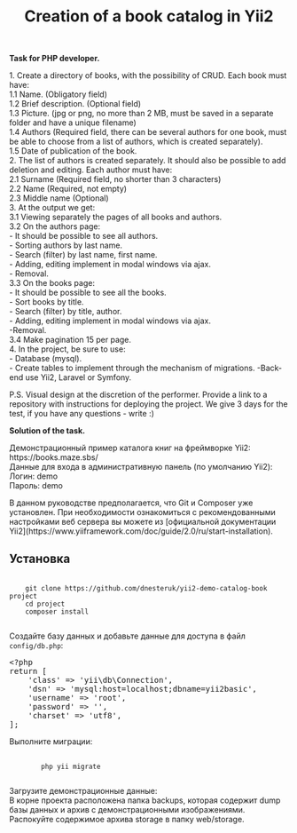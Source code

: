 <p align="center">
    <h1 align="center">Creation of a book catalog in Yii2</h1>
    <br>
</p>

<p><strong>Task for PHP developer.</strong></p>
<p>
1. Create a directory of books, with the possibility of CRUD. Each book must have:<br>
    1.1 Name. (Obligatory field)<br>
    1.2 Brief description. (Optional field)<br>
    1.3 Picture. (jpg or png, no more than 2 MB, must be saved in a separate folder and have a unique filename)<br>
    1.4 Authors (Required field, there can be several authors for one book, must be able to choose from a list of authors, which is created separately).<br>
    1.5 Date of publication of the book.<br>
2. The list of authors is created separately. It should also be possible to add deletion and editing. Each author must have:<br>
    2.1 Surname (Required field, no shorter than 3 characters)<br>
    2.2 Name (Required, not empty)<br>
    2.3 Middle name (Optional)<br>
3. At the output we get:<br>
    3.1 Viewing separately the pages of all books and authors.<br>
    3.2 On the authors page:<br>
        - It should be possible to see all authors.<br>
        - Sorting authors by last name.<br>
        - Search (filter) by last name, first name.<br>
        - Adding, editing implement in modal windows via ajax.<br>
        - Removal.<br>
    3.3 On the books page:<br>
        - It should be possible to see all the books.<br>
        - Sort books by title.<br>
        - Search (filter) by title, author.<br>
        - Adding, editing implement in modal windows via ajax.<br>
        -Removal.<br>
    3.4 Make pagination 15 per page.<br>
4. In the project, be sure to use:<br>
    - Database (mysql).<br>
    - Create tables to implement through the mechanism of migrations.
    -Back-end use Yii2, Laravel or Symfony.

P.S. Visual design at the discretion of the performer. Provide a link to a repository with instructions for deploying the project. We give 3 days for the test, if you have any questions - write :)
</p>

<p><strong>Solution of the task.</strong></p>

<p>Демонстрационный пример каталога книг на фреймворке Yii2:<br>
    https://books.maze.sbs/<br>
    Данные для входа в административную панель (по умолчанию Yii2):<br>
    Логин: demo <br>
    Пароль: demo
</p>

<p> В данном руководстве предполагается, что Git и Composer уже установлен. При необходимости ознакомиться с рекомендованными настройками веб сервера вы можете из [официальной документации Yii2](https://www.yiiframework.com/doc/guide/2.0/ru/start-installation).</p>

Установка
------------

<pre>
    <code>
    git clone https://github.com/dnesteruk/yii2-demo-catalog-book project
    cd project
    composer install
    </code>
</pre>

<p>Создайте базу данных и добавьте данные для доступа в файл <code>config/db.php</code>:</p>
<div class="highlight highlight-text-html-php"><pre><span class="pl-ent">&lt;?php</span>
<span class="pl-k">return</span> [
    <span class="pl-s">'class'</span> =&gt; <span class="pl-s">'yii\db\Connection'</span>,
    <span class="pl-s">'dsn'</span> =&gt; <span class="pl-s">'mysql:host=localhost;dbname=yii2basic'</span>,
    <span class="pl-s">'username'</span> =&gt; <span class="pl-s">'root'</span>,
    <span class="pl-s">'password'</span> =&gt; <span class="pl-s">''</span>,
    <span class="pl-s">'charset'</span> =&gt; <span class="pl-s">'utf8'</span>,
];</pre></div>

<p> Выполните миграции: </p>
<pre>
    <code>
        php yii migrate
    </code>
</pre>
<p>
    Загрузите демонстрационные данные: <br>
    В корне проекта расположена папка backups, которая содержит dump базы данных и архив с демонстрационными изображениями. Распокуйте содержимое архива storage в папку web/storage.</p>

